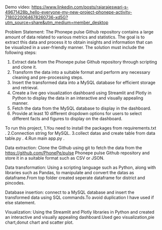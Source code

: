 Demo video: https://www.linkedin.com/posts/rajarajeswari-s-49671428b_hello-everyone-my-new-project-phonepe-activity-7180220064678260736-xd5G?utm_source=share&utm_medium=member_desktop

Problem Statement:
The Phonepe pulse Github repository contains a large amount of data related to various metrics and statistics. The goal is to extract this data and process it to obtain insights and information that can be visualized in a user-friendly manner.
The solution must include the following steps:
1. Extract data from the Phonepe pulse Github repository through scripting and clone it.
2. Transform the data into a suitable format and perform any necessary cleaning and pre-processing steps.
3. Insert the transformed data into a MySQL database for efficient storage and retrieval.
4. Create a live geo visualization dashboard using Streamlit and Plotly in Python to display the data in an interactive and visually appealing manner.
5. Fetch the data from the MySQL database to display in the dashboard.
6. Provide at least 10 different dropdown options for users to select different facts and figures to display on the dashboard.

To run this project, 
1.You need to install the packages from requirements.txt .
2.Connection string for MySQL.
3.collect datas and create table from data table.py .
4.Run main app.py  .

Data extraction: 
Clone the Github using git to fetch the data from the https://github.com/PhonePe/pulse  Phonepe pulse Github repository and store it in a suitable format such as CSV or JSON.

Data transformation:
Using a scripting language such as Python, along with libraries such as Pandas, to manipulate and convert the datas as dataframe.From top folder created seperate dataframe for district and pincodes.

Database insertion:
connect to a MySQL database and insert the transformed data using SQL commands.To avoid duplication I have used if else statement.

Visualization:
Using the Streamlit and Plotly libraries in Python and created an interactive and visually appealing dashboard.Used geo visualization,pie chart,donut chart and scatter plot.
